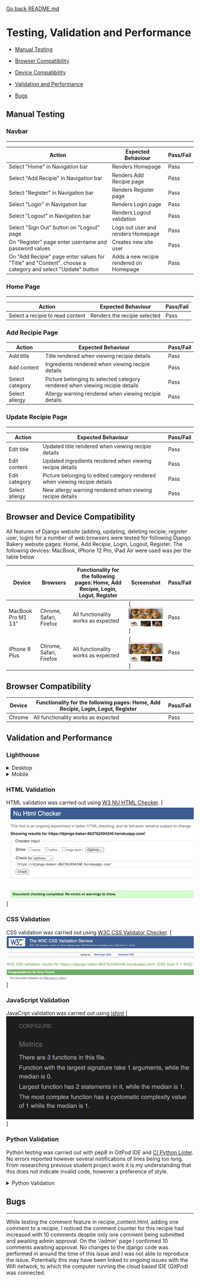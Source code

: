 [Go back README.md](README.md)

# Testing, Validation and Performance
- [Manual Testing](#manual-testing)

- [Browser Compatibility](#browser-compatibility)

- [Device Compatibility](#device-compatibility)

- [Validation and Performance](#validation-and-performance)

- [Bugs](#bugs)


## Manual Testing

  ### Navbar
  ___

  | Action | Expected Behaviour | Pass/Fail |
  |--------|--------------------|-----------|
  | Select "Home" in Navigation bar | Renders Homepage | Pass |
  | Select "Add Recipie" in Navigation bar | Renders Add Recipie page | Pass |
  | Select "Register" in Navigation bar | Renders Register page | Pass |
  | Select "Login" in Navigation bar | Renders Login page | Pass |
  | Select "Logout" in Navigation bar | Renders Logout validation | Pass |
  | Select "Sign Out" button on "Logout" page | Logs out user and renders Homepage | Pass |
  | On "Register" page enter username and password values | Creates new site user | Pass |
  | On "Add Recipie" page enter values for "Title" and "Content", choose a category and select "Update" button  | Adds a new recipie rendered on Homepage | Pass |

  ### Home Page
  ___

  | Action | Expected Behaviour | Pass/Fail |
  |--------|--------------------|-----------|
  | Select a recipie to read content | Renders the recipie selected | Pass |

  ### Add Recipie Page
  | Action | Expected Behaviour | Pass/Fail |
  |--------|--------------------|-----------|
  | Add title | Title rendered when viewing recipie details | Pass |
  | Add content | Ingredients rendered when viewing recipie details | Pass |
  | Select category | Picture belonging to selected category rendered when viewing recipie details | Pass |
  | Select allergy | Allergy warning rendered when viewing recipie details | Pass |

  ### Update Recipie Page
  ___

  | Action | Expected Behaviour | Pass/Fail |
  |--------|--------------------|-----------|
  | Edit title | Updated title rendered when viewing recipie details | Pass |
  | Edit content | Updated ingredients rendered when viewing recipie details | Pass |
  | Edit category | Picture belonging to edited category rendered when viewing recipie details | Pass |
  | Select allergy | New allergy warning rendered when viewing recipie details | Pass |
  

## Browser and Device Compatibility
  All features of Django website (adding, updating, deleting recipie; register user, login) for a number of web browsers were tested for following Django Bakery website pages: Home, Add Recipie, Login, Logout, Register. The following devices: MacBook, iPhone 12 Pro, iPad Air were used was per the table below

  | Device | Browsers | Functionality for the following pages: Home, Add Recipie, Login, Logut, Register | Screenshot | Pass/Fail |
  |--------|--------------------|-----------|---------|----|
  | MacBook Pro M1 13"    | Chrome, Safari, Firefox | All functionality works as expected | [![MacBook Pro 13"](assets/images/macbookpro_safari.png)]  | Pass |
  | iPhone 8 Plus   | Chrome, Safari, Firefox | All functionality works as expected | [![MacBook Pro 13"](assets/images/macbookpro_safari.png)]  | Pass |
  

## Browser Compatibility
| Device | Functionality for the following pages: Home, Add Recipie, Login, Logut, Register | Pass/Fail |
  |--------|--------------------|-----------|
  | Chrome | All functionality works as expected | Pass |

## Validation and Performance

  ### Lighthouse
  <details>
  <summary>Desktop</summary>
  <br>
  
  - Home page

  [![Lightouse desktop Home page](assets/images/home_desktop.png)]
  ___

  - View Recipie Detauls page

  [![Lightouse desktop View Recipie page](assets/images/view_recipie_desktop.png)]
  ___

  - Add Recipie page

  [![Lightouse Add Recipie desktop page](assets/images/addrecipie_desktop.png)]
  ___

  - Update page

  [![Lightouse Add Recipie desktop Page](assets/images/update_desktop.png)]
  ___

  - Register page

  [![Lightouse Register desktop Page](assets/images/register_desktop.png)]
  ___

  - Login

  [![Lightouse Login desktop Page](assets/images/login_desktop.png)]
  ___

  - Logout

  [![Lightouse Logout desktop page](assets/images/logout_desktop.png)]
  ___

 </details>

  <details>
  <summary>Mobile</summary>
  <br>
  
  Home page
  [![Lightouse desktop Home page](assets/images/home_mobile.png)]

  View Recipie Details page
  [![Lightouse desktop View Recipie page](assets/images/view_recipie_mobile.png)]

  - Add Recipie page

  [![Lightouse Add Recipie desktop page](assets/images/addrecipie_mobile.png)]

  - Update page

  [![Lightouse Add Recipie desktop Page](assets/images/update_mobile.png)]

  - Register page

  [![Lightouse Register desktop Page](assets/images/register_mobile.png)]

  - Login
  
  [![Lightouse Login desktop Page](assets/images/login_mobile.png)]

  - Logout

  [![Lightouse Logout desktop page](assets/images/logout_mobile.png)]

  </details>

### HTML Validation
 HTML validation was carried out using [W3 NU HTML Checker](https://validator.w3.org/nu/).
  [![W3 NU HTML Checker](assets/images/html_checker.png)]


### CSS Validation
 CSS validation was carried out using [W3C CSS Validator Checker](https://jigsaw.w3.org/css-validator/).
  [![W3C CSS Validator Checker](assets/images/css_checker.png)]


### JavaScript Validation
 JavaCript validation was carried out using [jshint](https://jshint.com/)
  [![JavaScript validation with jshint](assets/images/jshint.png)]


### Python Validation
  Python testing was carried out with pep8 in GitPod IDE and [CI Python Linter](https://pep8ci.herokuapp.com/).
  No errors reported however several notifications of lines being too long. From researching previous student project work
  it is my understanding that this does not indicate invalid code, however a preference of style. 

  <details>
  <summary>Python Validation</summary>
  <br>

  | .py file | CI Python Linter Result|
  |--------|--------------------|
  | settings.py | [![settings.py Python Linter result screenshot](assets/images/settings.py_python_linter.png)] |
  | urls.py | [![urls.py Python Linter result screenshot](assets/images/urls.py_python_linter.png)] |
  | forms.py | [![forms.py Python Linter result screenshot](assets/images/forms.py_python_linter.png)] |  
  | models.py | [![models.py Python Linter result screenshot](assets/images/models.py_python_linter.png)] |  
  | views.py | [![views.py Python Linter result screenshot](assets/images/views.py_python_linter.png)] |  
  
  </details> 
  
  ## Bugs
  ___

  While testing the comment feature in recipie_content.html, adding one comment to a recipie, I noticed the
  comment counter for this recipie had increased with 10 comments despite only one comment being submitted and awaiting admin approval. On the '/admin' page I confirmed 10 comments awaiting approval.
  No changes to the django code was performed in around the time of this issue and I was not able to reproduce the issue. Potentially this may have been linked to ongoing issues with the Wifi network, to which the computer running the cloud based IDE (GitPod) was connected. 
